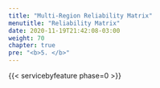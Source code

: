 ```yaml
---
title: "Multi-Region Reliability Matrix"
menutitle: "Reliability Matrix"
date: 2020-11-19T21:42:08-03:00
weight: 70
chapter: true
pre: "<b>5. </b>"
---
```




{{< servicebyfeature phase=0 >}}